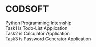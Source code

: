 # CODSOFT
Python Programming Internship<br>
Task1 is Todo-List Application<br>
Task2 is Calculator Application<br>
Task3 is Password Generator Application<br>
